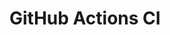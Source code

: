 # GitHub Actions CI




















































































































































































































































































































































































































































































































































































































































































































































































































































































































































































































































































































































































































































































































































































































































































































































































































































































































































































































































































































































































































































































































































































































































































































































































































































































































































































































































































































































































































































































































































































































































































































